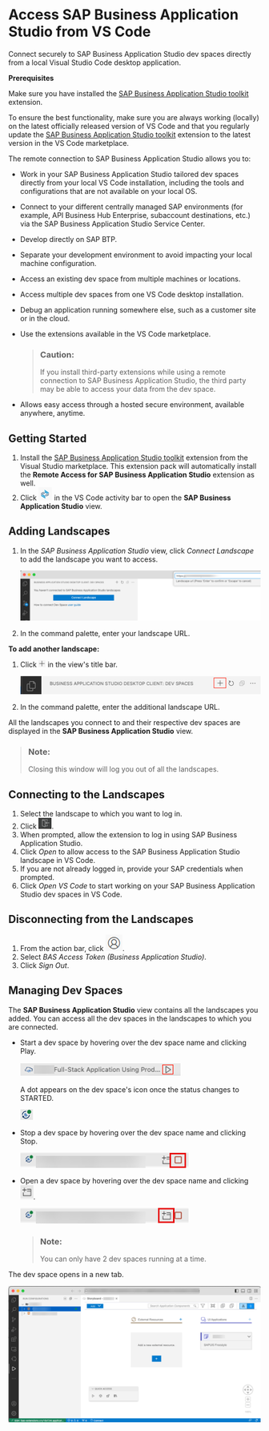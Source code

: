 <!-- loio6b18cc8329b54bff9bccf82c2b60f445 -->

# Access SAP Business Application Studio from VS Code

Connect securely to SAP Business Application Studio dev spaces directly from a local Visual Studio Code desktop application.

**Prerequisites**

Make sure you have installed the [SAP Business Application Studio toolkit](https://marketplace.visualstudio.com/items?itemName=SAPOSS.app-studio-toolkit) extension.

To ensure the best functionality, make sure you are always working \(locally\) on the latest officially released version of VS Code and that you regularly update the [SAP Business Application Studio toolkit](https://marketplace.visualstudio.com/items?itemName=SAPOSS.app-studio-toolkit) extension to the latest version in the VS Code marketplace.

The remote connection to SAP Business Application Studio allows you to:

-   Work in your SAP Business Application Studio tailored dev spaces directly from your local VS Code installation, including the tools and configurations that are not available on your local OS.
-   Connect to your different centrally managed SAP environments \(for example, API Business Hub Enterprise, subaccount destinations, etc.\) via the SAP Business Application Studio Service Center.
-   Develop directly on SAP BTP.
-   Separate your development environment to avoid impacting your local machine configuration.
-   Access an existing dev space from multiple machines or locations.
-   Access multiple dev spaces from one VS Code desktop installation.
-   Debug an application running somewhere else, such as a customer site or in the cloud.
-   Use the extensions available in the VS Code marketplace.

    > ### Caution:  
    > If you install third-party extensions while using a remote connection to SAP Business Application Studio, the third party may be able to access your data from the dev space.

-   Allows easy access through a hosted secure environment, available anywhere, anytime.



<a name="loio6b18cc8329b54bff9bccf82c2b60f445__section_ov5_fkf_qxb"/>

## Getting Started

1.  Install the [SAP Business Application Studio toolkit](https://marketplace.visualstudio.com/items?itemName=SAPOSS.app-studio-toolkit) extension from the Visual Studio marketplace. This extension pack will automatically install the **Remote Access for SAP Business Application Studio** extension as well.
2.  Click ![SAP Business Application Studio icon](images/bas_icon_24cf9b4.png) in the VS Code activity bar to open the **SAP Business Application Studio** view.



<a name="loio6b18cc8329b54bff9bccf82c2b60f445__section_ovq_fjf_qxb"/>

## Adding Landscapes

1.  In the *SAP Business Application Studio* view, click *Connect Landscape* to add the landscape you want to access.

    ![shows the SAP Business Application Studio view in VS Code and the button to add a landscape](images/add_landscape_5f8fd0f.png)

2.  In the command palette, enter your landscape URL.

**To add another landscape:**

1.  Click ![plus icon](images/plus_icon_9031137.png) in the view's title bar.

    ![title bar highlighting the plus icon](images/adding_more_landscapes_a92fd82.png)

2.  In the command palette, enter the additional landscape URL.


All the landscapes you connect to and their respective dev spaces are displayed in the **SAP Business Application Studio** view.

> ### Note:  
> Closing this window will log you out of all the landscapes.



<a name="loio6b18cc8329b54bff9bccf82c2b60f445__section_c4p_z3w_pxb"/>

## Connecting to the Landscapes

1.  Select the landscape to which you want to log in.
2.  Click ![log in icon at the side of the landscape name](images/logging_in_a9c44de.png).
3.  When prompted, allow the extension to log in using SAP Business Application Studio.
4.  Click *Open* to allow access to the SAP Business Application Studio landscape in VS Code.
5.  If you are not already logged in, provide your SAP credentials when prompted.
6.  Click *Open VS Code* to start working on your SAP Business Application Studio dev spaces in VS Code.



<a name="loio6b18cc8329b54bff9bccf82c2b60f445__section_tcg_qjs_sxb"/>

## Disconnecting from the Landscapes

1.  From the action bar, click ![Accounts icon](images/disconnect_from_vs_code_c211281.png).
2.  Select *BAS Access Token \(Business Application Studio\)*.
3.  Click *Sign Out*.



<a name="loio6b18cc8329b54bff9bccf82c2b60f445__section_nc4_32x_pxb"/>

## Managing Dev Spaces

The **SAP Business Application Studio** view contains all the landscapes you added. You can access all the dev spaces in the landscapes to which you are connected.

-   Start a dev space by hovering over the dev space name and clicking Play.

    ![dev space menu options highlighting the Play icon](images/start_dev_space_cc01d6c.png)

    A dot appears on the dev space's icon once the status changes to STARTED.

    ![dev space icon indicating that the dev space's status is STARTED](images/started_dev_space_a60767f.png)

-   Stop a dev space by hovering over the dev space name and clicking Stop.

    ![dev space menu options highlighting the Stop icon](images/stop_dev_space_a9cba6a.png)

-   Open a dev space by hovering over the dev space name and clicking ![new window icon](images/open_folder_icon_937a899.png).

    ![dev space menu options highlighting the New Folder icon](images/open_dev_space_4619a17.png)

    > ### Note:  
    > You can only have 2 dev spaces running at a time.


The dev space opens in a new tab.

![Open dev space](images/new_tab_9a41514.png)

